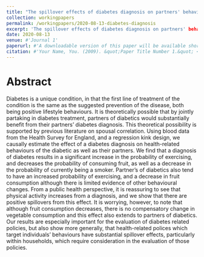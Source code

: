 ```yaml
---
title: "The spillover effects of diabetes diagnosis on partners' behaviour (Job Market Paper)"
collection: workingpapers
permalink: /workingpapers/2020-08-13-diabetes-diagnosis
excerpt: 'The spillover effects of diabetes diagnosis on partners' behaviour'
date: 2020-08-13
venue: #'Journal 1'
paperurl: #'A downloadable version of this paper will be available shortly.'
citation: #'Your Name, You. (2009). &quot;Paper Title Number 1.&quot; <i>Journal 1</i>. 1(1).'
---
```


# Abstract

Diabetes is a unique condition, in that the first line of treatment of the condition is the same as the suggested prevention of the disease, both being positive lifestyle behaviours. It is theoretically possible that by jointly partaking in diabetes treatment, partners of diabetics would substantially benefit from their partners’ diabetes diagnosis. This theoretical possibility is supported by previous literature on spousal correlation. Using blood data from the Health Survey for England, and a regression kink design, we causally estimate the effect of a diabetes diagnosis on health-related behaviours of the diabetic as well as their partners. We find that a diagnosis of diabetes results in a significant increase in the probability of exercising, and decreases the probability of consuming fruit, as well as a decrease in the probability of currently being a smoker. Partner’s of diabetics also tend to have an increased probability of exercising, and a decrease in fruit consumption although there is limited evidence of other behavioural changes. From a public health perspective, it is reassuring to see that physical activity increases from a diagnosis, and we show that there are positive spillovers from this effect. It is worrying, however, to note that although fruit consumption decreases, there is no compensatory change in vegetable consumption and this effect also extends to partners of diabetics. Our results are especially important for the evaluation of diabetes related policies, but also show more generally, that health-related polices which target individuals’ behaviours have substantial spillover effects, particularly within households, which require consideration in the evaluation of those policies.
